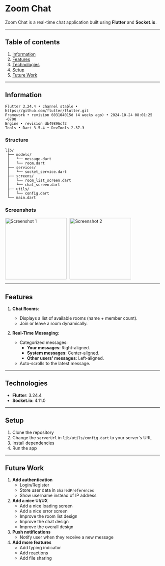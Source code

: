 # Zoom Chat

Zoom Chat is a real-time chat application built using **Flutter** and **Socket.io**.  

---

## Table of contents
1. [Information](#information)
2. [Features](#features)
3. [Technologies](#technologies)
4. [Setup](#setup)
5. [Future Work](#future-work)

---

## Information
```
Flutter 3.24.4 • channel stable • https://github.com/flutter/flutter.git
Framework • revision 603104015d (4 weeks ago) • 2024-10-24 08:01:25 -0700
Engine • revision db49896cf2
Tools • Dart 3.5.4 • DevTools 2.37.3
```

### Structure
```
lib/
 ├── models/
 │   └── message.dart
 │   └── room.dart
 ├── services/
 │   └── socket_service.dart
 ├── screens/
 │   └── room_list_screen.dart
 │   └── chat_screen.dart
 ├── utils/
 │   └── config.dart
 └── main.dart
```

### Screenshots
<div style="display: flex; flex-direction: row; gap: 10px;">
    <img src="https://github.com/user-attachments/assets/dd24bcb1-5cd8-4e7f-a668-ddaa04286e0d" alt="Screenshot 1" width="200">
    <img src="https://github.com/user-attachments/assets/d10a2539-4ff5-45ba-bc75-737fa617c56c" alt="Screenshot 2" width="200">
</div>

---

## Features

1. **Chat Rooms**:
   - Displays a list of available rooms (name + member count).
   - Join or leave a room dynamically.

2. **Real-Time Messaging**:
   - Categorized messages:
     - **Your messages**: Right-aligned.
     - **System messages**: Center-aligned.
     - **Other users' messages**: Left-aligned.
   - Auto-scrolls to the latest message.

---

## Technologies

- **Flutter**: 3.24.4
- **Socket.io**: 4.11.0

---

## Setup

1. Clone the repository
2. Change the `serverUrl` in `lib/utils/config.dart` to your server's URL
3. Install dependencies
4. Run the app

---

## Future Work

1. **Add authentication**
    - Login/Register
    - Store user data in `SharedPreferences`
    - Show username instead of IP address
2. **Add a nice UI/UX**
    - Add a nice loading screen
    - Add a nice error screen
    - Improve the room list design
    - Improve the chat design
    - Improve the overall design
3. **Push notifications**
    - Notify user when they receive a new message
4. **Add more features**
    - Add typing indicator
    - Add reactions
    - Add file sharing
